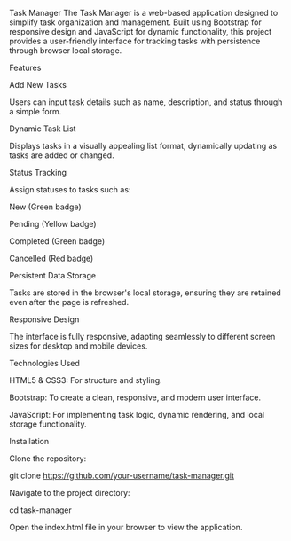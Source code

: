 Task Manager
The Task Manager is a web-based application designed to simplify task organization and management. Built using Bootstrap for responsive design and JavaScript for dynamic functionality, this project provides a user-friendly interface for tracking tasks with persistence through browser local storage.

Features

Add New Tasks

Users can input task details such as name, description, and status through a simple form.

Dynamic Task List

Displays tasks in a visually appealing list format, dynamically updating as tasks are added or changed.

Status Tracking

Assign statuses to tasks such as:

New (Green badge)

Pending (Yellow badge)

Completed (Green badge)

Cancelled (Red badge)

Persistent Data Storage

Tasks are stored in the browser's local storage, ensuring they are retained even after the page is refreshed.

Responsive Design

The interface is fully responsive, adapting seamlessly to different screen sizes for desktop and mobile devices.

Technologies Used

HTML5 & CSS3: For structure and styling.

Bootstrap: To create a clean, responsive, and modern user interface.

JavaScript: For implementing task logic, dynamic rendering, and local storage functionality.

Installation

Clone the repository:

git clone https://github.com/your-username/task-manager.git

Navigate to the project directory:

cd task-manager

Open the index.html file in your browser to view the application.

